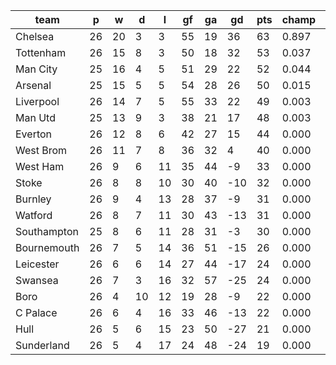 |    team     | p  | w  | d  | l  | gf | ga | gd  | pts | champ | top2  | top3  | top4  |  5-7  | bot4  | bot3  | bot2  |
|-------------|----|----|----|----|----|----|-----|-----|-------|-------|-------|-------|-------|-------|-------|-------|
| Chelsea     | 26 | 20 |  3 |  3 | 55 | 19 |  36 |  63 | 0.897 | 0.976 | 0.995 | 0.999 | 0.001 | 0.000 | 0.000 | 0.000|
| Tottenham   | 26 | 15 |  8 |  3 | 50 | 18 |  32 |  53 | 0.037 | 0.370 | 0.647 | 0.837 | 0.163 | 0.000 | 0.000 | 0.000|
| Man City    | 25 | 16 |  4 |  5 | 51 | 29 |  22 |  52 | 0.044 | 0.342 | 0.606 | 0.802 | 0.198 | 0.000 | 0.000 | 0.000|
| Arsenal     | 25 | 15 |  5 |  5 | 54 | 28 |  26 |  50 | 0.015 | 0.205 | 0.430 | 0.672 | 0.327 | 0.000 | 0.000 | 0.000|
| Liverpool   | 26 | 14 |  7 |  5 | 55 | 33 |  22 |  49 | 0.003 | 0.064 | 0.188 | 0.394 | 0.604 | 0.000 | 0.000 | 0.000|
| Man Utd     | 25 | 13 |  9 |  3 | 38 | 21 |  17 |  48 | 0.003 | 0.043 | 0.131 | 0.283 | 0.710 | 0.000 | 0.000 | 0.000|
| Everton     | 26 | 12 |  8 |  6 | 42 | 27 |  15 |  44 | 0.000 | 0.001 | 0.003 | 0.013 | 0.834 | 0.000 | 0.000 | 0.000|
| West Brom   | 26 | 11 |  7 |  8 | 36 | 32 |   4 |  40 | 0.000 | 0.000 | 0.000 | 0.000 | 0.151 | 0.000 | 0.000 | 0.000|
| West Ham    | 26 |  9 |  6 | 11 | 35 | 44 |  -9 |  33 | 0.000 | 0.000 | 0.000 | 0.000 | 0.003 | 0.022 | 0.008 | 0.002|
| Stoke       | 26 |  8 |  8 | 10 | 30 | 40 | -10 |  32 | 0.000 | 0.000 | 0.000 | 0.000 | 0.002 | 0.027 | 0.008 | 0.002|
| Burnley     | 26 |  9 |  4 | 13 | 28 | 37 |  -9 |  31 | 0.000 | 0.000 | 0.000 | 0.000 | 0.003 | 0.028 | 0.011 | 0.003|
| Watford     | 26 |  8 |  7 | 11 | 30 | 43 | -13 |  31 | 0.000 | 0.000 | 0.000 | 0.000 | 0.001 | 0.055 | 0.024 | 0.007|
| Southampton | 25 |  8 |  6 | 11 | 28 | 31 |  -3 |  30 | 0.000 | 0.000 | 0.000 | 0.000 | 0.003 | 0.017 | 0.006 | 0.001|
| Bournemouth | 26 |  7 |  5 | 14 | 36 | 51 | -15 |  26 | 0.000 | 0.000 | 0.000 | 0.000 | 0.000 | 0.298 | 0.174 | 0.083|
| Leicester   | 26 |  6 |  6 | 14 | 27 | 44 | -17 |  24 | 0.000 | 0.000 | 0.000 | 0.000 | 0.000 | 0.363 | 0.232 | 0.126|
| Swansea     | 26 |  7 |  3 | 16 | 32 | 57 | -25 |  24 | 0.000 | 0.000 | 0.000 | 0.000 | 0.000 | 0.356 | 0.226 | 0.113|
| Boro        | 26 |  4 | 10 | 12 | 19 | 28 |  -9 |  22 | 0.000 | 0.000 | 0.000 | 0.000 | 0.000 | 0.463 | 0.308 | 0.165|
| C Palace    | 26 |  6 |  4 | 16 | 33 | 46 | -13 |  22 | 0.000 | 0.000 | 0.000 | 0.000 | 0.000 | 0.756 | 0.614 | 0.423|
| Hull        | 26 |  5 |  6 | 15 | 23 | 50 | -27 |  21 | 0.000 | 0.000 | 0.000 | 0.000 | 0.000 | 0.713 | 0.570 | 0.391|
| Sunderland  | 26 |  5 |  4 | 17 | 24 | 48 | -24 |  19 | 0.000 | 0.000 | 0.000 | 0.000 | 0.000 | 0.902 | 0.819 | 0.684|
